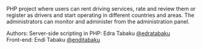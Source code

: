 PHP project where users can rent driving services, rate and review them or register as drivers and start operating in different countries and areas.
The administrators can monitor and administer from the administration panel.

Authors:
Server-side scripting in PHP: Edra Tabaku <a href="https://github.com/edratabaku">@edratabaku</a> <br>
Front-end: Endi Tabaku <a href="https://github.com/enditabaku">@enditabaku</a>
